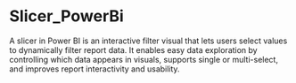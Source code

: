 # Slicer_PowerBi
A slicer in Power BI is an interactive filter visual that lets users select values to dynamically filter report data. It enables easy data exploration by controlling which data appears in visuals, supports single or multi-select, and improves report interactivity and usability.
